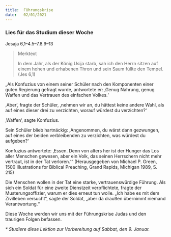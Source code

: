 ```yaml
---
title:  Führungskrise
date:   02/01/2021
---
```


### Lies für das Studium dieser Woche
Jesaja 6,1–4.5–7.8.9–13

> <p>Merktext</p>
> In dem Jahr, als der König Usija starb, sah ich den Herrn sitzen auf einem hohen und erhabenen Thron und sein Saum füllte den Tempel. (Jes 6,1)

„Als Konfuzius von einem seiner Schüler nach den Komponenten einer guten Regierung gefragt wurde, antwortete er: ‚Genug Nahrung, genug Waffen und das Vertrauen des einfachen Volkes.‘

‚Aber‘, fragte der Schüler, ‚nehmen wir an, du hättest keine andere Wahl, als auf eines dieser drei zu verzichten, worauf würdest du verzichten?‘

‚Waffen‘, sagte Konfuzius.

Sein Schüler blieb hartnäckig: ‚Angenommen, du wärst dann gezwungen, auf eines der beiden verbleibenden zu verzichten, was würdest du aufgeben?‘

Konfuzius antwortete: ‚Essen. Denn von alters her ist der Hunger das Los aller Menschen gewesen, aber ein Volk, das seinen Herrschern nicht mehr vertraut, ist in der Tat verloren.‘“ (Herausgegeben von Michael P. Green, 1500 Illustrations for Biblical Preaching, Grand Rapids, Michigan 1989, S. 215)

Die Menschen wollen in der Tat eine starke, vertrauenswürdige Führung. Als sich ein Soldat für eine zweite Dienstzeit verpflichtete, fragte der Musterungsoffizier, warum er dies erneut tun wolle. „Ich habe es mit dem Zivilleben versucht“, sagte der Soldat, „aber da draußen übernimmt niemand Verantwortung.“

Diese Woche werden wir uns mit der Führungskrise Judas und den traurigen Folgen befassen.

_* Studiere diese Lektion zur Vorbereitung auf Sabbat, den 9. Januar._